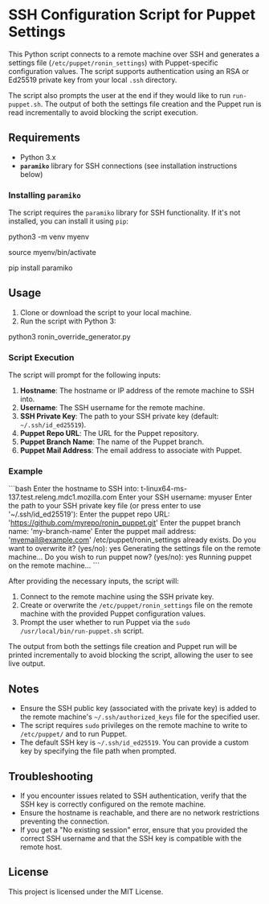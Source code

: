 
# SSH Configuration Script for Puppet Settings

This Python script connects to a remote machine over SSH and generates a settings file (`/etc/puppet/ronin_settings`) with Puppet-specific configuration values. The script supports authentication using an RSA or Ed25519 private key from your local `.ssh` directory.

The script also prompts the user at the end if they would like to run `run-puppet.sh`. The output of both the settings file creation and the Puppet run is read incrementally to avoid blocking the script execution.

## Requirements

- Python 3.x
- **`paramiko`** library for SSH connections (see installation instructions below)

### Installing `paramiko`

The script requires the `paramiko` library for SSH functionality. If it's not installed, you can install it using `pip`:

python3 -m venv myenv

source myenv/bin/activate

pip install paramiko

## Usage

1. Clone or download the script to your local machine.
2. Run the script with Python 3:

python3 ronin_override_generator.py

### Script Execution

The script will prompt for the following inputs:

1. **Hostname**: The hostname or IP address of the remote machine to SSH into.
2. **Username**: The SSH username for the remote machine.
3. **SSH Private Key**: The path to your SSH private key (default: `~/.ssh/id_ed25519`).
4. **Puppet Repo URL**: The URL for the Puppet repository.
5. **Puppet Branch Name**: The name of the Puppet branch.
6. **Puppet Mail Address**: The email address to associate with Puppet.

### Example

\`\`\`bash
Enter the hostname to SSH into: t-linux64-ms-137.test.releng.mdc1.mozilla.com
Enter your SSH username: myuser
Enter the path to your SSH private key file (or press enter to use '~/.ssh/id_ed25519'): 
Enter the puppet repo URL: 'https://github.com/myrepo/ronin_puppet.git'
Enter the puppet branch name: 'my-branch-name'
Enter the puppet mail address: 'myemail@example.com'
/etc/puppet/ronin_settings already exists. Do you want to overwrite it? (yes/no): yes
Generating the settings file on the remote machine...
Do you wish to run puppet now? (yes/no): yes
Running puppet on the remote machine...
\`\`\`

After providing the necessary inputs, the script will:

1. Connect to the remote machine using the SSH private key.
2. Create or overwrite the `/etc/puppet/ronin_settings` file on the remote machine with the provided Puppet configuration values.
3. Prompt the user whether to run Puppet via the `sudo /usr/local/bin/run-puppet.sh` script.

The output from both the settings file creation and Puppet run will be printed incrementally to avoid blocking the script, allowing the user to see live output.

## Notes

- Ensure the SSH public key (associated with the private key) is added to the remote machine's `~/.ssh/authorized_keys` file for the specified user.
- The script requires `sudo` privileges on the remote machine to write to `/etc/puppet/` and to run Puppet.
- The default SSH key is `~/.ssh/id_ed25519`. You can provide a custom key by specifying the file path when prompted.

## Troubleshooting

- If you encounter issues related to SSH authentication, verify that the SSH key is correctly configured on the remote machine.
- Ensure the hostname is reachable, and there are no network restrictions preventing the connection.
- If you get a "No existing session" error, ensure that you provided the correct SSH username and that the SSH key is compatible with the remote host.

## License

This project is licensed under the MIT License.
